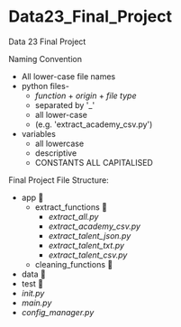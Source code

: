 # Data23_Final_Project

Data 23 Final Project 




Naming Convention
* All lower-case file names
* python files-
  * _function_ + _origin_ + _file type_
  * separated by '_'
  * all lower-case
  * (e.g. 'extract_academy_csv.py')
* variables
  * all lowercase
  * descriptive  
  * CONSTANTS ALL CAPITALISED 
 



Final Project File Structure:
* app 📁
  * extract_functions 📁
    * _extract_all.py_  
    * _extract_academy_csv.py_
    * _extract_talent_json.py_
    * _extract_talent_txt.py_
    * _extract_talent_csv.py_
  * cleaning_functions 📁
* data 📁
* test 📁
* _init.py_
* _main.py_
* _config_manager.py_
